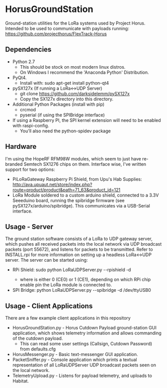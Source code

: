 # HorusGroundStation
Ground-station utilities for the LoRa systems used by Project Horus.
Intended to be used to communicate with payloads running: https://github.com/projecthorus/FlexTrack-Horus

## Dependencies
* Python 2.7
  * This should be stock on most modern linux distros.
  * On Windows I recommend the 'Anaconda Python' Distribution.
* PyQt4. 
  * Install with: sudo apt-get install python-qt4
* pySX127x (If running a LoRa<->UDP Server)
  * git clone https://github.com/darksidelemm/pySX127x
  * Copy the SX127x directory into this directory. 
* Additional Python Packages (install with pip)
  * crcmod
  * pyserial (if using the SPIBridge interface)
* If using a Raspberry PI, the SPI kernel extension will need to be enabled with raspi-config.
  * You'll also need the python-spidev package

## Hardware
I'm using the HopeRF RFM98W modules, which seem to just have re-branded Semtech SX1276 chips on them. Interface wise, I've written support for two options:
* PiLoRaGateway Raspberry Pi Shield, from Upu's Hab Supplies: http://ava.upuaut.net/store/index.php?route=product/product&path=71_63&product_id=121 
* LoRa Module soldered to a custom arduino shield, connected to a 3.3V Seeeduino board, running the spibridge firmware (see pySX127x/arduino/spibridge). This communicates via a USB-Serial interface.

## Usage - Server
The ground station software consists of a LoRa to UDP gateway server, which pushes all received packets into the local network via UDP broadcast packets (port 55672), and listens for packets to be transmitted.
Refer to INSTALL.rpi for more information on setting up a headless LoRa<->UDP server.
The server can be started using:
* RPi Shield: sudo python LoRaUDPServer.py --rpishield -d <Device Number>
  * where <Device Number> is either 0 (CE0) or 1 (CE1), depending on which RPi chip enable pin the LoRa module is connected to.
* SPI Bridge: python LoRaUDPServer.py --spibridge -d /dev/ttyUSB0

## Usage - Client Applications
There are a few example client applications in this repository
* HorusGroundStation.py - Horus Cutdown Payload ground-station GUI application, which shows telemetry information and allows commanding of the cutdown payload.
  * This can read some user settings (Callsign, Cutdown Password) from defaults.cfg
* HorusMessenger.py - Basic text-messenger GUI application.
* PacketSniffer.py - Console application which prints a textual representation of all LoRaUDPServer UDP broadcast packets seen on the local network.
* TelemetryUpload.py - Listens for payload telemetry, and uploads to Habitat.


